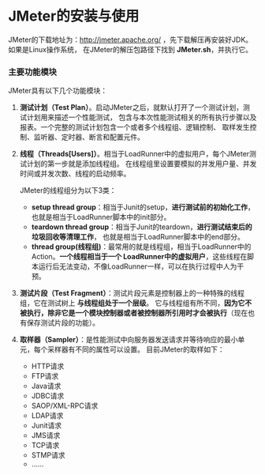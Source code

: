 JMeter的安装与使用
====================================================================
JMeter的下载地址为：http://jmeter.apache.org/ ，先下载解压再安装好JDK。如果是Linux操作系统，
在JMeter的解压包路径下找到 **JMeter.sh**，并执行它。

### 主要功能模块
JMeter具有以下几个功能模块：

1. **测试计划（Test Plan）**。启动JMeter之后，就默认打开了一个测试计划，测试计划用来描述一个性能测试，
包含与本次性能测试相关的所有执行步骤以及报表。一个完整的测试计划包含一个或者多个线程组、逻辑控制、
取样发生控制、监听器、定时器、断言和配置元件。
2. **线程（Threads[Users]）**。相当于LoadRunner中的虚拟用户，每个JMeter测试计划的第一步就是添加线程组。
在线程组里设置要模拟的并发用户量、并发时间或并发次数、线程的启动频率。

    JMeter的线程组分为以下3类：
    + **setup thread group**：相当于Junit的setup，**进行测试前的初始化工作**，也就是相当于LoadRunner脚本中的init部分。
    + **teardown thread group**：相当于Junit的teardown，**进行测试结束后的垃圾回收等清理工作**，
    也就是相当于LoadRunner脚本中的end部分。
    + **thread group(线程组)**：最常用的就是线程组，相当于LoadRunner中的Action。**一个线程相当于一个
    LoadRunner中的虚拟用户**，这些线程在脚本运行后无法变动，不像LoadRunner一样，可以在执行过程中人为干预。

3. **测试片段（Test Fragment）**：测试片段元素是控制器上的一种特殊的线程组，它在测试树上 **与线程组处于一个层级**。
    它与线程组有所不同，**因为它不被执行，除非它是一个模块控制器或者被控制器所引用时才会被执行**（现在也有保存测试片段的功能）。

4. **取样器（Sampler）**：是性能测试中向服务器发送请求并等待响应的最小单元，每个采样器有不同的属性可以设置。
目前JMeter的取样如下：

    + HTTP请求
    + FTP请求
    + Java请求
    + JDBC请求
    + SAOP/XML-RPC请求
    + LDAP请求
    + Junit请求
    + JMS请求
    + TCP请求
    + STMP请求
    + ......
